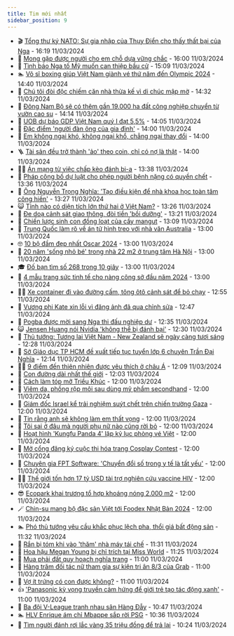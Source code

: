 ```yaml
---
title: Tim mới nhất
sidebar_position: 9
---
```


<!-- vnexpress-tin-moi-nhat:START -->
- 🎬 [Tổng thư ký NATO: Sự gia nhập của Thụy Điển cho thấy thất bại của Nga](https://vnexpress.net/tong-thu-ky-nato-su-gia-nhap-cua-thuy-dien-cho-thay-that-bai-cua-nga-4721134.html) - 16:19 11/03/2024
- 🐎 [Mong gặp được người cho em chỗ dựa vững chắc](https://vnexpress.net/mong-gap-duoc-nguoi-cho-em-cho-dua-vung-chac-4721021.html) - 16:00 11/03/2024
- 🦍 [Tình báo Nga tố Mỹ muốn can thiệp bầu cử](https://vnexpress.net/tinh-bao-nga-to-my-muon-can-thiep-bau-cu-4721118.html) - 15:09 11/03/2024
- 🏊 [Võ sĩ boxing giúp Việt Nam giành vé thứ năm đến Olympic 2024](https://vnexpress.net/vo-si-boxing-giup-viet-nam-gianh-ve-thu-nam-den-olympic-2024-4721125.html) - 14:40 11/03/2024
- 🎊 [Chú tôi đòi độc chiếm căn nhà thừa kế vì di chúc mập mờ](https://vnexpress.net/chu-toi-doi-doc-chiem-can-nha-thua-ke-vi-di-chuc-map-mo-4721036.html) - 14:32 11/03/2024
- 🎃 [Đông Nam Bộ sẽ có thêm gần 19.000 ha đất công nghiệp chuyển từ vườn cao su](https://vnexpress.net/dong-nam-bo-se-co-them-gan-19-000-ha-dat-cong-nghiep-chuyen-tu-vuon-cao-su-4721074.html) - 14:14 11/03/2024
- 🧰 [UOB dự báo GDP Việt Nam quý I đạt 5,5%](https://vnexpress.net/uob-du-bao-gdp-viet-nam-quy-i-dat-5-5-4721103.html) - 14:05 11/03/2024
- 🔭 [Đặc điểm &#39;người đàn ông của gia đình&#39;](https://vnexpress.net/dac-diem-nguoi-dan-ong-cua-gia-dinh-4721086.html) - 14:00 11/03/2024
- 🫶 [Em không ngại khó, không ngại khổ, chẳng ngại thay đổi](https://vnexpress.net/em-khong-ngai-kho-khong-ngai-kho-chang-ngai-thay-doi-4721016.html) - 14:00 11/03/2024
- 🪜 [Tài sản đều trở thành &#39;ảo&#39; theo coin, chỉ có nợ là thật](https://vnexpress.net/tai-san-deu-tro-thanh-ao-theo-coin-chi-co-no-la-that-4720830.html) - 14:00 11/03/2024
- 👨‍🏫 [Án mạng từ việc chấp kèo đánh bi-a](https://vnexpress.net/an-mang-tu-viec-chap-keo-danh-bi-a-4721116.html) - 13:38 11/03/2024
- 🎊 [Pháp công bố dự luật cho phép người bệnh nặng có quyền chết](https://vnexpress.net/phap-cong-bo-du-luat-cho-phep-nguoi-benh-nang-co-quyen-chet-4721107.html) - 13:36 11/03/2024
- 🎊 [Ông Nguyễn Trọng Nghĩa: &#39;Tạo điều kiện để nhà khoa học toàn tâm công hiến&#39;](https://vnexpress.net/ong-nguyen-trong-nghia-tao-dieu-kien-de-nha-khoa-hoc-toan-tam-cong-hien-4721119.html) - 13:27 11/03/2024
- 😺 [Tỉnh nào có diện tích lớn thứ hai ở Việt Nam?](https://vnexpress.net/tinh-nao-co-dien-tich-lon-thu-hai-o-viet-nam-4721081.html) - 13:26 11/03/2024
- 🐘 [Đe doạ cảnh sát giao thông, đòi tiền &#39;bồi dưỡng&#39;](https://vnexpress.net/de-doa-canh-sat-giao-thong-doi-tien-boi-duong-4721105.html) - 13:21 11/03/2024
- 🌁 [Chiến lược sinh con đồng loạt của cầy mangut](https://vnexpress.net/chien-luoc-sinh-con-dong-loat-cua-cay-mangut-4721096.html) - 13:09 11/03/2024
- 🐲 [Trung Quốc làm rõ về án tử hình treo với nhà văn Australia](https://vnexpress.net/trung-quoc-lam-ro-ve-an-tu-hinh-treo-voi-nha-van-australia-4721033.html) - 13:00 11/03/2024
- 🤓 [10 bộ đầm đẹp nhất Oscar 2024](https://vnexpress.net/10-bo-dam-dep-nhat-oscar-2024-4721065.html) - 13:00 11/03/2024
- 💪 [20 năm &#39;sống nhỏ bé&#39; trong nhà 22 m2 ở trung tâm Hà Nội](https://vnexpress.net/20-nam-song-nho-be-trong-nha-22-m2-o-trung-tam-ha-noi-4720991.html) - 13:00 11/03/2024
- 🎓 [Đố bạn tìm số 268 trong 10 giây](https://vnexpress.net/do-ban-tim-so-268-trong-10-giay-4709845.html) - 13:00 11/03/2024
- 🫣 [4 mẫu trang sức tinh tế cho nàng công sở đầu năm 2024](https://vnexpress.net/4-mau-trang-suc-tinh-te-cho-nang-cong-so-dau-nam-2024-4720810.html) - 13:00 11/03/2024
- 🧑‍💻 [Xe container đi vào đường cấm, tông ôtô cảnh sát để bỏ chạy](https://vnexpress.net/xe-container-di-vao-duong-cam-tong-oto-canh-sat-de-bo-chay-4721113.html) - 12:55 11/03/2024
- 🐲 [Vương phi Kate xin lỗi vì đăng ảnh đã qua chỉnh sửa](https://vnexpress.net/vuong-phi-kate-xin-loi-vi-dang-anh-da-qua-chinh-sua-4721112.html) - 12:47 11/03/2024
- 🌝 [Pogba được mời sang Nga thi đấu nghiệp dư](https://vnexpress.net/pogba-duoc-moi-sang-nga-thi-dau-nghiep-du-4721088.html) - 12:35 11/03/2024
- 😺 [Jensen Huang nói Nvidia &#39;không thể bị đánh bại&#39;](https://vnexpress.net/jensen-huang-noi-nvidia-khong-the-bi-danh-bai-4720785.html) - 12:30 11/03/2024
- 🐎 [Thủ tướng: Tương lai Việt Nam - New Zealand sẽ ngày càng tươi sáng](https://vnexpress.net/thu-tuong-tuong-lai-viet-nam-new-zealand-se-ngay-cang-tuoi-sang-4721111.html) - 12:28 11/03/2024
- 🎡 [Sở Giáo dục TP HCM đề xuất tiếp tục tuyển lớp 6 chuyên Trần Đại Nghĩa](https://vnexpress.net/so-giao-duc-tp-hcm-de-xuat-tiep-tuc-tuyen-lop-6-chuyen-tran-dai-nghia-4720941.html) - 12:14 11/03/2024
- 👨‍🏫 [9 điểm đến thiên nhiên được yêu thích ở châu Á](https://vnexpress.net/9-diem-den-thien-nhien-duoc-yeu-thich-o-chau-a-4720913.html) - 12:09 11/03/2024
- 🦆 [Con đường dài nhất thế giới](https://vnexpress.net/con-duong-dai-nhat-the-gioi-4720717.html) - 12:03 11/03/2024
- 🚦 [Cách làm tóp mỡ Triều Khúc](https://vnexpress.net/cach-lam-top-mo-trieu-khuc-4721026.html) - 12:00 11/03/2024
- 💫 [Viêm da, phồng rộp môi sau dùng mỹ phẩm secondhand](https://vnexpress.net/viem-da-phong-rop-moi-sau-dung-my-pham-secondhand-4720969.html) - 12:00 11/03/2024
- 🎉 [Giám đốc Israel kể trải nghiệm suýt chết trên chiến trường Gaza](https://vnexpress.net/giam-doc-israel-ke-trai-nghiem-suyt-chet-tren-chien-truong-gaza-4720940.html) - 12:00 11/03/2024
- 🌋 [Tin rằng anh sẽ không làm em thất vọng](https://vnexpress.net/tin-rang-anh-se-khong-lam-em-that-vong-4720868.html) - 12:00 11/03/2024
- 🤖 [Tôi sai ở đâu mà người phụ nữ nào cũng rời bỏ](https://vnexpress.net/toi-sai-o-dau-ma-nguoi-phu-nu-nao-cung-roi-bo-4720836.html) - 12:00 11/03/2024
- 🦏 [Hoạt hình &#39;Kungfu Panda 4&#39; lập kỷ lục phòng vé Việt](https://vnexpress.net/hoat-hinh-kungfu-panda-4-lap-ky-luc-phong-ve-viet-4721078.html) - 12:00 11/03/2024
- 🦩 [Mở cổng đăng ký cuộc thi hóa trang Cosplay Contest](https://vnexpress.net/mo-cong-dang-ky-cuoc-thi-hoa-trang-cosplay-contest-4720808.html) - 12:00 11/03/2024
- 👺 [Chuyên gia FPT Software: &#39;Chuyển đổi số trong y tế là tất yếu&#39;](https://vnexpress.net/chuyen-gia-fpt-software-chuyen-doi-so-trong-y-te-la-tat-yeu-4721109.html) - 12:00 11/03/2024
- 🧑‍🏫 [Thế giới tốn hơn 17 tỷ USD tài trợ nghiên cứu vaccine HIV](https://vnexpress.net/the-gioi-ton-hon-17-ty-usd-tai-tro-nghien-cuu-vaccine-hiv-4721007.html) - 12:00 11/03/2024
- 😎 [Ecopark khai trương tổ hợp khoáng nóng 2.000 m2](https://vnexpress.net/ecopark-khai-truong-to-hop-khoang-nong-2-000-m2-4720887.html) - 12:00 11/03/2024
- 🪄 [Chin-su mang bộ đặc sản Việt tới Foodex Nhật Bản 2024](https://vnexpress.net/chin-su-mang-bo-dac-san-viet-toi-foodex-nhat-ban-2024-4719877.html) - 12:00 11/03/2024
- 🏊 [Phó thủ tướng yêu cầu khắc phục lệch pha, thổi giá bất động sản](https://vnexpress.net/pho-thu-tuong-yeu-cau-khac-phuc-lech-pha-thoi-gia-bat-dong-san-4721101.html) - 11:32 11/03/2024
- 💃 [Rắn bị tóm khi vào &#39;thăm&#39; nhà máy tái chế](https://vnexpress.net/ran-bi-tom-khi-vao-tham-nha-may-tai-che-4720005.html) - 11:31 11/03/2024
- 🦆 [Hoa hậu Megan Young bị chỉ trích tại Miss World](https://vnexpress.net/hoa-hau-megan-young-bi-chi-trich-tai-miss-world-4720861.html) - 11:25 11/03/2024
- 🎊 [Mua phải đất quy hoạch nghĩa trang](https://vnexpress.net/mua-phai-dat-quy-hoach-nghia-trang-4720952.html) - 11:00 11/03/2024
- 👺 [Hàng trăm đối tác nữ tham gia sự kiện tri ân 8/3 của Grab](https://vnexpress.net/hang-tram-doi-tac-nu-tham-gia-su-kien-tri-an-8-3-cua-grab-4721090.html) - 11:00 11/03/2024
- 🎡 [Vợ ít trứng có con được không?](https://vnexpress.net/vo-it-trung-co-con-duoc-khong-4721070.html) - 11:00 11/03/2024
- 👍 [&#39;Panasonic kỳ vọng truyền cảm hứng để giới trẻ tạo tác động xanh&#39;](https://vnexpress.net/panasonic-ky-vong-truyen-cam-hung-de-gioi-tre-tao-tac-dong-xanh-4719404.html) - 11:00 11/03/2024
- 🐎 [Ba đội V-League tranh nhau sân Hàng Đẫy](https://vnexpress.net/ba-doi-v-league-tranh-nhau-san-hang-day-4721037.html) - 10:47 11/03/2024
- 🏊 [HLV Enrique ám chỉ Mbappe sắp rời PSG](https://vnexpress.net/hlv-enrique-am-chi-mbappe-sap-roi-psg-4721094.html) - 10:36 11/03/2024
- 🦩 [Tìm người đánh rơi lắc vàng 35 triệu đồng để trả lại](https://vnexpress.net/tim-nguoi-danh-roi-lac-vang-35-trieu-dong-de-tra-lai-4721068.html) - 10:24 11/03/2024<!-- vnexpress-tin-moi-nhat:END -->

